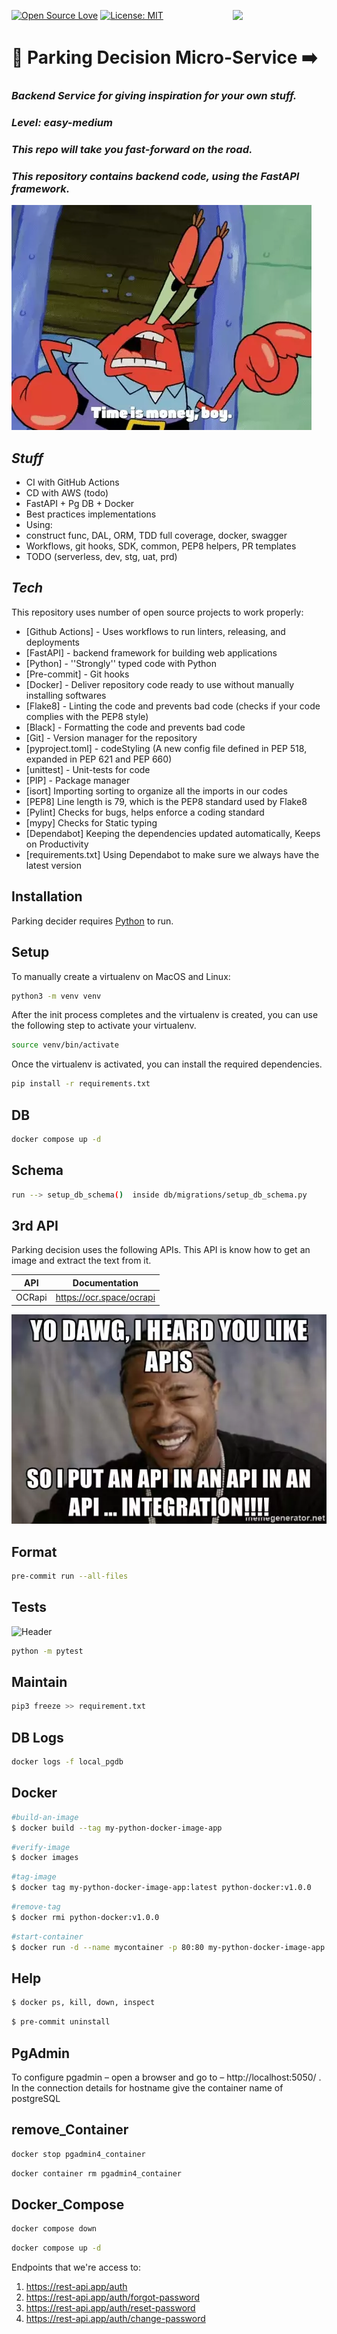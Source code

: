 [![Open Source Love](https://firstcontributions.github.io/open-source-badges/badges/open-source-v1/open-source.svg)](https://github.com/firstcontributions/open-source-badges)
[<img align="right" width="150" src="https://firstcontributions.github.io/assets/Readme/join-slack-team.png">](https://join.slack.com/t/firstcontributors/shared_invite/zt-vchl8cde-S0KstI_jyCcGEEj7rSTQiA)
[![License: MIT](https://img.shields.io/badge/License-MIT-green.svg)](https://opensource.org/licenses/MIT)

# 🚀 Parking Decision Micro-Service ➡️ 
### _Backend Service for giving inspiration for your own stuff._
### _Level: easy-medium_
### _This repo will take you fast-forward on the road._

### _This repository contains backend code, using the FastAPI framework._

![](../parking_decision/helpers/image6.webp)

## _Stuff_

- CI with GitHub Actions
- CD with AWS (todo)
- FastAPI + Pg DB + Docker
- Best practices implementations
- Using:
- construct func, DAL, ORM, TDD full coverage, docker, swagger
- Workflows, git hooks, SDK, common, PEP8 helpers, PR templates
- TODO (serverless, dev, stg, uat, prd)

## _Tech_

This repository uses number of open source projects to work properly:

- [Github Actions] - Uses workflows to run linters, releasing, and deployments
- [FastAPI] - backend framework for building web applications
- [Python] - ''Strongly'' typed code with Python
- [Pre-commit] - Git hooks
- [Docker] - Deliver repository code ready to use without manually installing softwares
- [Flake8] - Linting the code and prevents bad code (checks if your code complies with the PEP8 style)
- [Black] - Formatting the code and prevents bad code
- [Git] - Version manager for the repository
- [pyproject.toml] - codeStyling (A new config file defined in PEP 518, expanded in PEP 621 and PEP 660)
- [unittest] - Unit-tests for code
- [PIP] - Package manager
- [isort] Importing sorting to organize all the imports in our codes
- [PEP8] Line length is 79, which is the PEP8 standard used by Flake8
- [Pylint] Checks for bugs, helps enforce a coding standard
- [mypy] Checks for Static typing
- [Dependabot] Keeping the dependencies updated automatically, Keeps on Productivity
- [requirements.txt] Using Dependabot to make sure we always have the latest version

## Installation

Parking decider requires [Python](https://www.python.org/downloads/) to run.

## Setup

To manually create a virtualenv on MacOS and Linux:

```sh
python3 -m venv venv
```

After the init process completes and the virtualenv is created, you can use the following
step to activate your virtualenv.

```sh
source venv/bin/activate
```

Once the virtualenv is activated, you can install the required dependencies.

```sh
pip install -r requirements.txt
```

## DB

```sh
docker compose up -d
```

## Schema

```sh
run --> setup_db_schema()  inside db/migrations/setup_db_schema.py
```

## 3rd API

Parking decision uses the following APIs.
This API is know how to get an image and extract the text from it.

| API              | Documentation |
|------------------| ------ |
| OCRapi           | https://ocr.space/ocrapi |

![](../parking_decision/helpers/image3.jpg.webp)

## Format

```sh
pre-commit run --all-files
```

## Tests
![Header](../graphics/component-diagram.jpg)
```sh
python -m pytest
```

## Maintain

```sh
pip3 freeze >> requirement.txt
```

## DB Logs

```sh
docker logs -f local_pgdb
```

## Docker
```sh
#build-an-image
$ docker build --tag my-python-docker-image-app
```
```sh
#verify-image
$ docker images
```
```sh
#tag-image
$ docker tag my-python-docker-image-app:latest python-docker:v1.0.0
```
```sh
#remove-tag
$ docker rmi python-docker:v1.0.0
```
```sh
#start-container
$ docker run -d --name mycontainer -p 80:80 my-python-docker-image-app
```

## Help

```sh
$ docker ps, kill, down, inspect
```
```sh
$ pre-commit uninstall
```

## PgAdmin

To configure pgadmin – open a browser and go to – http://localhost:5050/ . 
In the connection details for hostname give the container name of postgreSQL

## remove_Container
```sh
docker stop pgadmin4_container
```
```sh
docker container rm pgadmin4_container
```
## Docker_Compose
```sh
docker compose down 
```
```sh
docker compose up -d
```

Endpoints that we're access to:

1. https://rest-api.app/auth
2. https://rest-api.app/auth/forgot-password
3. https://rest-api.app/auth/reset-password
6. https://rest-api.app/auth/change-password
